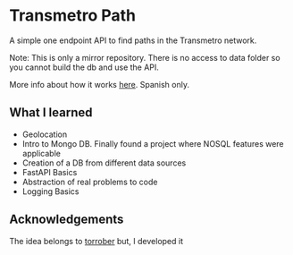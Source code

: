 # Transmetro Path

A simple one endpoint API to find paths in the Transmetro network.

Note: This is only a mirror repository. There is no access to data folder so you cannot build the db and use the API. 

More info about how it works [here](https://docs.google.com/document/d/1VXjeXfBLbH24kWVYLDTSAWHr7D0rYPKHgbgkgTW1Swc/edit?usp=sharing). Spanish only.

## What I learned

* Geolocation
* Intro to Mongo DB. Finally found a project where NOSQL features were applicable
* Creation of a DB from different data sources
* FastAPI Basics
* Abstraction of real problems to code
* Logging Basics

## Acknowledgements

The idea belongs to [torrober](https://github.com/torrober) but, I developed it